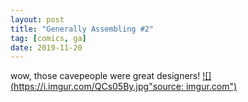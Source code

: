 ```yaml
---
layout: post
title: "Generally Assembling #2"
tag: [comics, ga]
date: 2019-11-20
---
```

<!-- #64 -->
wow, those cavepeople were great designers!
[![](https://i.imgur.com/QCs05By.jpg"source: imgur.com")](https://i.imgur.com/QCs05By.jpg)
